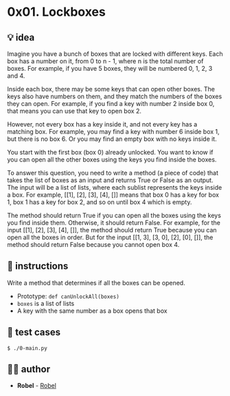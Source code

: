 # 0x01. Lockboxes
## 💡 idea

Imagine you have a bunch of boxes that are locked with different keys. Each box has a number on it, from 0 to n - 1, where n is the total number of boxes. For example, if you have 5 boxes, they will be numbered 0, 1, 2, 3 and 4.

Inside each box, there may be some keys that can open other boxes. The keys also have numbers on them, and they match the numbers of the boxes they can open. For example, if you find a key with number 2 inside box 0, that means you can use that key to open box 2.

However, not every box has a key inside it, and not every key has a matching box. For example, you may find a key with number 6 inside box 1, but there is no box 6. Or you may find an empty box with no keys inside it.

You start with the first box (box 0) already unlocked. You want to know if you can open all the other boxes using the keys you find inside the boxes.

To answer this question, you need to write a method (a piece of code) that takes the list of boxes as an input and returns True or False as an output. The input will be a list of lists, where each sublist represents the keys inside a box. For example, [[1], [2], [3], [4], []] means that box 0 has a key for box 1, box 1 has a key for box 2, and so on until box 4 which is empty.

The method should return True if you can open all the boxes using the keys you find inside them. Otherwise, it should return False. For example, for the input [[1], [2], [3], [4], []], the method should return True because you can open all the boxes in order. But for the input [[1, 3], [3, 0], [2], [0], []], the method should return False because you cannot open box 4.

## 📝 instructions

Write a method that determines if all the boxes can be opened.

- Prototype: `def canUnlockAll(boxes)`
- `boxes` is a list of lists
- A key with the same number as a box opens that box

## 🧪 test cases

```
$ ./0-main.py
```

## 🧞‍♂️ author

- **Robel** - [Robel]()
